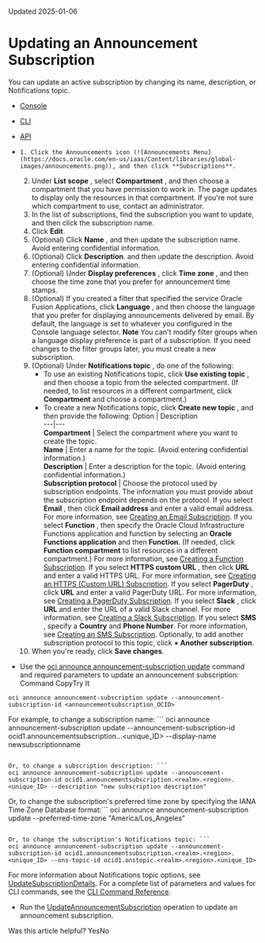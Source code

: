 Updated 2025-01-06
# Updating an Announcement Subscription
You can update an active subscription by changing its name, description, or Notifications topic.
  * [Console](https://docs.oracle.com/en-us/iaas/Content/General/Concepts/announcements_topic-To_update_a_subscription.htm)
  * [CLI](https://docs.oracle.com/en-us/iaas/Content/General/Concepts/announcements_topic-To_update_a_subscription.htm)
  * [API](https://docs.oracle.com/en-us/iaas/Content/General/Concepts/announcements_topic-To_update_a_subscription.htm)


  *     1. Click the Announcements icon (![Announcements Menu](https://docs.oracle.com/en-us/iaas/Content/libraries/global-images/announcements.png)), and then click **Subscriptions**.
    2. Under **List scope** , select **Compartment** , and then choose a compartment that you have permission to work in. The page updates to display only the resources in that compartment. If you're not sure which compartment to use, contact an administrator.
    3. In the list of subscriptions, find the subscription you want to update, and then click the subscription name.
    4. Click **Edit**.
    5. (Optional) Click **Name** , and then update the subscription name. Avoid entering confidential information.
    6. (Optional) Click **Description**. and then update the description. Avoid entering confidential information.
    7. (Optional) Under **Display preferences** , click **Time zone** , and then choose the time zone that you prefer for announcement time stamps.
    8. (Optional) If you created a filter that specified the service Oracle Fusion Applications, click **Language** , and then choose the language that you prefer for displaying announcements delivered by email. By default, the language is set to whatever you configured in the Console language selector.
**Note** You can't modify filter groups when a language display preference is part of a subscription. If you need changes to the filter groups later, you must create a new subscription.
    9. (Optional) Under **Notifications topic** , do one of the following:
       * To use an existing Notifications topic, click **Use existing topic** , and then choose a topic from the selected compartment. (If needed, to list resources in a different compartment, click **Compartment** and choose a compartment.)
       * To create a new Notifications topic, click **Create new topic** , and then provide the following:
Option | Description  
---|---  
**Compartment** | Select the compartment where you want to create the topic.  
**Name** | Enter a name for the topic. (Avoid entering confidential information.)  
**Description** | Enter a description for the topic. (Avoid entering confidential information.)  
**Subscription protocol** |  Choose the protocol used by subscription endpoints. The information you must provide about the subscription endpoint depends on the protocol. If you select **Email** , then click **Email address** and enter a valid email address. For more information, see [Creating an Email Subscription](https://docs.oracle.com/iaas/Content/Notification/Tasks/create-subscription-email.htm). If you select **Function** , then specify the Oracle Cloud Infrastructure Functions application and function by selecting an **Oracle Functions application** and then **Function**. (If needed, click **Function compartment** to list resources in a different compartment.) For more information, see [Creating a Function Subscription](https://docs.oracle.com/iaas/Content/Notification/Tasks/create-subscription-function.htm). If you select **HTTPS custom URL** , then click **URL** and enter a valid HTTPS URL. For more information, see [Creating an HTTPS (Custom URL) Subscription](https://docs.oracle.com/iaas/Content/Notification/Tasks/create-subscription-https.htm). If you select **PagerDuty** , click **URL** and enter a valid PagerDuty URL. For more information, see [Creating a PagerDuty Subscription](https://docs.oracle.com/iaas/Content/Notification/Tasks/create-subscription-pagerduty.htm). If you select **Slack** , click **URL** and enter the URL of a valid Slack channel. For more information, see [Creating a Slack Subscription](https://docs.oracle.com/iaas/Content/Notification/Tasks/create-subscription-slack.htm). If you select **SMS** , specify a **Country** and **Phone Number**. For more information, see [Creating an SMS Subscription](https://docs.oracle.com/iaas/Content/Notification/Tasks/create-subscription-sms.htm). Optionally, to add another subscription protocol to this topic, click **+ Another subscription**.  
    10. When you're ready, click **Save changes**.
  * Use the [oci announce announcement-subscription update](https://docs.oracle.com/iaas/tools/oci-cli/3.25.4/oci_cli_docs/cmdref/announce/announcement-subscription/update.html) command and required parameters to update an announcement subscription:
Command
CopyTry It
```
oci announce announcement-subscription update --announcement-subscription-id <announcementsubscription_OCID>
```

For example, to change a subscription name: ```
oci announce announcement-subscription update --announcement-subscription-id ocid1.announcementsubscription.<realm>.<region>.<unique_ID> --display-name newsubscriptionname
```

Or, to change a subscription description: ```
oci announce announcement-subscription update --announcement-subscription-id ocid1.announcementsubscription.<realm>.<region>.<unique_ID> --description "new subscription description"
```

Or, to change the subscription's preferred time zone by specifying the IANA Time Zone Database format:```
oci announce announcement-subscription update --preferred-time-zone "America/Los_Angeles"
```

Or, to change the subscription's Notifications topic: ```
oci announce announcement-subscription update --announcement-subscription-id ocid1.announcementsubscription.<realm>.<region>.<unique_ID> --ons-topic-id ocid1.onstopic.<realm>.<region>.<unique_ID>
```

For more information about Notifications topic options, see [UpdateSubscriptionDetails](https://docs.oracle.com/iaas/api/#/en/notification/latest/datatypes/UpdateSubscriptionDetails).
For a complete list of parameters and values for CLI commands, see the [CLI Command Reference](https://docs.oracle.com/iaas/tools/oci-cli/latest).
  * Run the [UpdateAnnouncementSubscription](https://docs.oracle.com/iaas/api/#/en/announcements/latest/AnnouncementSubscription/UpdateAnnouncementSubscription) operation to update an announcement subscription.


Was this article helpful?
YesNo

